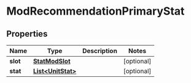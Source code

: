 

# ModRecommendationPrimaryStat


## Properties

| Name | Type | Description | Notes |
|------------ | ------------- | ------------- | -------------|
|**slot** | [**StatModSlot**](StatModSlot.md) |  |  [optional] |
|**stat** | [**List&lt;UnitStat&gt;**](UnitStat.md) |  |  [optional] |



